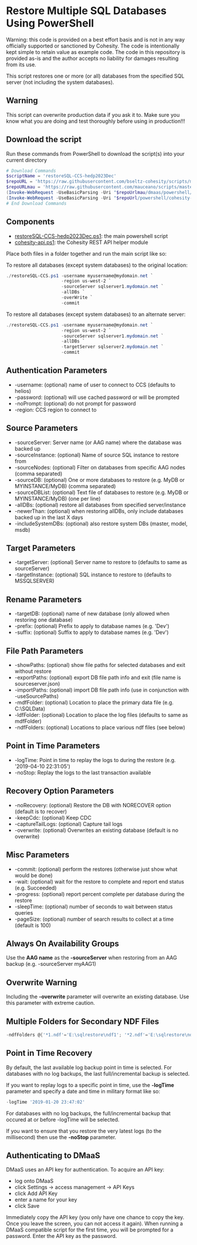 # Restore Multiple SQL Databases Using PowerShell

Warning: this code is provided on a best effort basis and is not in any way officially supported or sanctioned by Cohesity. The code is intentionally kept simple to retain value as example code. The code in this repository is provided as-is and the author accepts no liability for damages resulting from its use.

This script restores one or more (or all) databases from the specified SQL server (not including the system databases).  

## Warning

This script can overwrite production data if you ask it to. Make sure you know what you are doing and test thoroughly before using in production!!!

## Download the script

Run these commands from PowerShell to download the script(s) into your current directory

```powershell
# Download Commands
$scriptName = 'restoreSQL-CCS-hedp2023Dec'
$repoURL = 'https://raw.githubusercontent.com/bseltz-cohesity/scripts/master'
$repoURLmau = 'https://raw.githubusercontent.com/mauceano/scripts/master'
(Invoke-WebRequest -UseBasicParsing -Uri "$repoUrlmau/dmaas/powershell/$scriptName/$scriptName.ps1").content | Out-File "$scriptName.ps1"; (Get-Content "$scriptName.ps1") | Set-Content "$scriptName.ps1"
(Invoke-WebRequest -UseBasicParsing -Uri "$repoUrl/powershell/cohesity-api/cohesity-api.ps1").content | Out-File cohesity-api.ps1; (Get-Content cohesity-api.ps1) | Set-Content cohesity-api.ps1
# End Download Commands
```

## Components

* [restoreSQL-CCS-hedp2023Dec.ps1](https://raw.githubusercontent.com/mauceano/scripts/master/dmaas/powershell/restoreSQL-CCS-hedp2023Dec/restoreSQL-CCS-hedp2023Dec.ps1): the main powershell script
* [cohesity-api.ps1](https://raw.githubusercontent.com/bseltz-cohesity/scripts/master/powershell/cohesity-api/cohesity-api.ps1): the Cohesity REST API helper module

Place both files in a folder together and run the main script like so:

To restore all databases (except system databases) to the original location:

```powershell
./restoreSQL-CCS.ps1 -username myusername@mydomain.net `
                     -region us-west-2 `
                     -sourceServer sqlserver1.mydomain.net `
                     -allDBs `
                     -overWrite `
                     -commit
```

To restore all databases (except system databases) to an alternate server:

```powershell
./restoreSQL-CCS.ps1 -username myusername@mydomain.net `
                     -region us-west-2 `
                     -sourceServer sqlserver1.mydomain.net `
                     -allDBs `
                     -targetServer sqlserver2.mydomain.net `
                     -commit
```

## Authentication Parameters

* -username: (optional) name of user to connect to CCS (defaults to helios)
* -password: (optional) will use cached password or will be prompted
* -noPrompt: (optional) do not prompt for password
* -region: CCS region to connect to

## Source Parameters

* -sourceServer: Server name (or AAG name) where the database was backed up
* -sourceInstance: (optional) Name of source SQL instance to restore from
* -sourceNodes: (optional) Filter on databases from specific AAG nodes (comma separated)
* -sourceDB: (optional) One or more databases to restore (e.g. MyDB or MYINSTANCE/MyDB) (comma separated)
* -sourceDBList: (optional) Text file of databases to restore (e.g. MyDB or MYINSTANCE/MyDB) (one per line)
* -allDBs: (optional) restore all databases from specified server/instance
* -newerThan: (optional) when restoring allDBs, only include databases backed up in the last X days
* -includeSystemDBs: (optional) also restore system DBs (master, model, msdb)

## Target Parameters

* -targetServer: (optional) Server name to restore to (defaults to same as sourceServer)
* -targetInstance: (optional) SQL instance to restore to (defaults to MSSQLSERVER)

## Rename Parameters

* -targetDB: (optional) name of new database (only allowed when restoring one database)
* -prefix: (optional) Prefix to apply to database names (e.g. 'Dev')
* -suffix: (optional) Suffix to apply to database names (e.g. 'Dev')

## File Path Parameters

* -showPaths: (optional) show file paths for selected databases and exit without restore
* -exportPaths: (optional) export DB file path info and exit (file name is sourceserver.json)
* -importPaths: (optional) import DB file path info (use in conjunction with -useSourcePaths)
* -mdfFolder: (optional) Location to place the primary data file (e.g. C:\SQLData)
* -ldfFolder: (optional) Location to place the log files (defaults to same as mdfFolder)
* -ndfFolders: (optional) Locations to place various ndf files (see below)

## Point in Time Parameters

* -logTime: Point in time to replay the logs to during the restore (e.g. '2019-04-10 22:31:05')
* -noStop: Replay the logs to the last transaction available

## Recovery Option Parameters

* -noRecovery: (optional) Restore the DB with NORECOVER option (default is to recover)
* -keepCdc: (optional) Keep CDC
* -captureTailLogs: (optional) Capture tail logs
* -overwrite: (optional) Overwrites an existing database (default is no overwrite)

## Misc Parameters

* -commit: (optional) perform the restores (otherwise just show what would be done)
* -wait: (optional) wait for the restore to complete and report end status (e.g. Succeeded)
* -progress: (optional) report percent complete per database during the restore
* -sleepTime: (optional) number of seconds to wait between status queries
* -pageSize: (optional) number of search results to collect at a time (default is 100)

## Always On Availability Groups

Use the **AAG name** as the **-sourceServer** when restoring from an AAG backup (e.g. -sourceServer myAAG1)

## Overwrite Warning

Including the **-overwrite** parameter will overwrite an existing database. Use this parameter with extreme caution.

## Multiple Folders for Secondary NDF Files

```powershell
-ndfFolders @{'*1.ndf'='E:\sqlrestore\ndf1'; '*2.ndf'='E:\sqlrestore\ndf2'}
```

## Point in Time Recovery

By default, the last available log backup point in time is selected. For databases with no log backups, the last full/incremental backup is selected.

If you want to replay logs to a specific point in time, use the **-logTime** parameter and specify a date and time in military format like so:

```powershell
-logTime '2019-01-20 23:47:02'
```

For databases with no log backups, the full/incremental backup that occured at or before -logTime will be selected.

If you want to ensure that you restore the very latest logs (to the millisecond) then use the **-noStop** parameter.

## Authenticating to DMaaS

DMaaS uses an API key for authentication. To acquire an API key:

* log onto DMaaS
* click Settings -> access management -> API Keys
* click Add API Key
* enter a name for your key
* click Save

Immediately copy the API key (you only have one chance to copy the key. Once you leave the screen, you can not access it again). When running a DMaaS compatible script for the first time, you will be prompted for a password. Enter the API key as the password.
